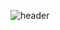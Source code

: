 
![header](https://capsule-render.vercel.app/api?type=wave&color=0:feac5e,100:4bc0c8&height=300&section=header&text=HELLO&fontSize=90&animation=scaleIn)
